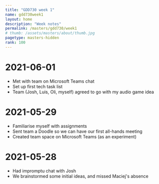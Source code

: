 ```yaml
---
title: "GDD730 week 1"
name: gdd730week1
layout: home
description: "Week notes"
permalink: /masters/gdd730/week1
# thumb: /assets/masters/about/thumb.jpg
pagetype: masters-hidden
rank: 100
---
```


# 2021-06-01

- Met with team on Microsoft Teams chat
- Set up first tech task list
- Team (Josh, Luis, Oli, myself) agreed to go with my audio game idea

# 2021-05-29

- Familiarise myself with assignments
- Sent team a Doodle so we can have our first all-hands meeting
- Created team space on Microsoft Teams (as an experiment)

# 2021-05-28

- Had impromptu chat with Josh
- We brainstormed some initial ideas, and missed Maciej's absence

